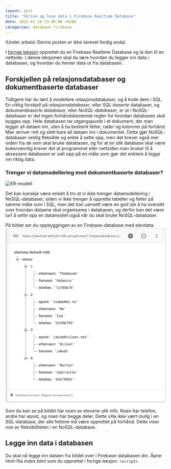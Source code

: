 ```yaml
---
layout: post
title: "Skrive og lese data i Firebase Realtime Database"
date: 2022-01-10 23:48:00 +0100
categories: database firebase
---
```

(Under arbeid: Denne posten er ikke skrevet ferdig enda)

I [forrige leksjon](2022-01-09-oppsett-av-firebase-realtime-database.md) opprettet du en Firebase Realtime Database og la den til en nettside. I denne leksjonen skal du lære hvordan du legger inn data i databasen, og hvordan du henter data ut fra databasen.

## Forskjellen på relasjonsdatabaser og dokumentbaserte databaser
Tidligere har du lært å modellere relasjonsdatabaser, og å kode dem i SQL. En viktig forskjell på _relasjonsdatabaser_, eller _SQL-baserte_ databaser, og _dokumentbaserte databaser_, eller _NoSQL-databaser_, er at i NoSQL-databaser er det ingen forhåndsbestemte regler for hvordan databasen skal bygges opp. Hele databasen tar utgangspunkt i et dokument, der man legger all dataen inn, uten å ha bestemt felter, rader og kolonner på forhånd. Man skriver rett og slett bare all dataen inn i dokumentet. Dette gjør NoSQL-databaser veldig fleksible og enkle å sette opp, men det krever også mer orden fra de som skal bruke databasen, og for at en slik database skal være bukervennlig krever det at programmet eller nettsiden man bruker til å aksessere databasen er satt opp på en måte som gjør det enklere å legge inn riktig data.

### Trenger vi datamodellering med dokumentbaserte databaser?

<img src="https://api.ndla.no/image-api/raw/x1jYWIh5.svg" alt="ER-modell" width="350px">

Det kan kanskje være enkelt å tro at vi ikke trenger datamodellering i NoSQL-databaser, siden vi ikke trenger å opprette tabeller og felter på samme måte som i SQL, men det kan uansett være en god ide å ha oversikt over hvordan dataene skal organiseres i databasen, og derfor kan det være lurt å sette opp en datamodell også når du skal bruke NoSQL-databaser.

På bildet ser du oppbyggingen av en Firebase-database med elevdata:<br>
![Skjermbilde av Firebase-database med data om elever](/img/fb-elevliste-eksempel.png)

Som du kan se på bildet har noen av elevene ulik info. Noen har telefon, andre har epost, og noen har begge deler. Dette ville ikke vært mulig i en SQL-database, der alle feltene må være opprettet på forhånd. Dette viser noe av fleksibiliteten i en NoSQL-database.

## Legge inn data i databasen
Du skal nå legge inn dataen fra bildet over i Firebase-databasen din. Åpne html-fila _index.html_ som du opprettet i forrige leksjon. `<script>`
